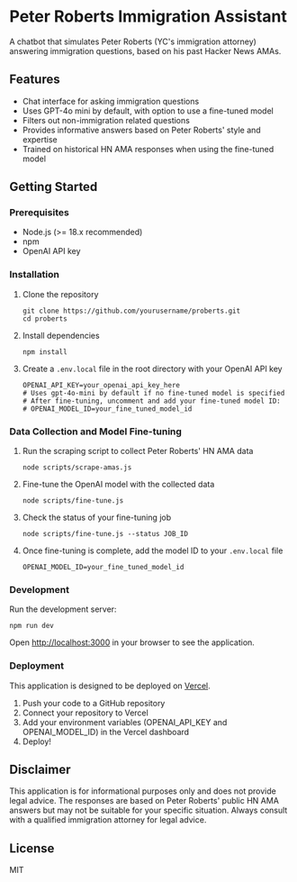 # Peter Roberts Immigration Assistant

A chatbot that simulates Peter Roberts (YC's immigration attorney) answering immigration questions, based on his past Hacker News AMAs.

## Features

- Chat interface for asking immigration questions
- Uses GPT-4o mini by default, with option to use a fine-tuned model
- Filters out non-immigration related questions
- Provides informative answers based on Peter Roberts' style and expertise
- Trained on historical HN AMA responses when using the fine-tuned model

## Getting Started

### Prerequisites

- Node.js (>= 18.x recommended)
- npm
- OpenAI API key

### Installation

1. Clone the repository
   ```
   git clone https://github.com/yourusername/proberts.git
   cd proberts
   ```

2. Install dependencies
   ```
   npm install
   ```

3. Create a `.env.local` file in the root directory with your OpenAI API key
   ```
   OPENAI_API_KEY=your_openai_api_key_here
   # Uses gpt-4o-mini by default if no fine-tuned model is specified
   # After fine-tuning, uncomment and add your fine-tuned model ID:
   # OPENAI_MODEL_ID=your_fine_tuned_model_id
   ```

### Data Collection and Model Fine-tuning

1. Run the scraping script to collect Peter Roberts' HN AMA data
   ```
   node scripts/scrape-amas.js
   ```

2. Fine-tune the OpenAI model with the collected data
   ```
   node scripts/fine-tune.js
   ```

3. Check the status of your fine-tuning job
   ```
   node scripts/fine-tune.js --status JOB_ID
   ```

4. Once fine-tuning is complete, add the model ID to your `.env.local` file
   ```
   OPENAI_MODEL_ID=your_fine_tuned_model_id
   ```

### Development

Run the development server:
```
npm run dev
```

Open [http://localhost:3000](http://localhost:3000) in your browser to see the application.

### Deployment

This application is designed to be deployed on [Vercel](https://vercel.com/).

1. Push your code to a GitHub repository
2. Connect your repository to Vercel
3. Add your environment variables (OPENAI_API_KEY and OPENAI_MODEL_ID) in the Vercel dashboard
4. Deploy!

## Disclaimer

This application is for informational purposes only and does not provide legal advice. The responses are based on Peter Roberts' public HN AMA answers but may not be suitable for your specific situation. Always consult with a qualified immigration attorney for legal advice.

## License

MIT
